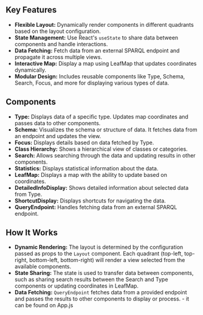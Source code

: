 
## Key Features

- **Flexible Layout:** Dynamically render components in different quadrants based on the layout configuration.
- **State Management:** Use React's `useState` to share data between components and handle interactions.
- **Data Fetching:** Fetch data from an external SPARQL endpoint and propagate it across multiple views.
- **Interactive Map:** Display a map using LeafMap that updates coordinates dynamically.
- **Modular Design:** Includes reusable components like Type, Schema, Search, Focus, and more for displaying various types of data.

## Components

- **Type:** Displays data of a specific type. Updates map coordinates and passes data to other components.
- **Schema:** Visualizes the schema or structure of data. It fetches data from an endpoint and updates the view.
- **Focus:** Displays details based on data fetched by Type.
- **Class Hierarchy:** Shows a hierarchical view of classes or categories.
- **Search:** Allows searching through the data and updating results in other components.
- **Statistics:** Displays statistical information about the data.
- **LeafMap:** Displays a map with the ability to update based on coordinates.
- **DetailedInfoDisplay:** Shows detailed information about selected data from Type.
- **ShortcutDisplay:** Displays shortcuts for navigating the data.
- **QueryEndpoint:** Handles fetching data from an external SPARQL endpoint.

## How It Works

- **Dynamic Rendering:** The layout is determined by the configuration passed as props to the `Layout` component. Each quadrant (top-left, top-right, bottom-left, bottom-right) will render a view selected from the available components.
- **State Sharing:** The state is used to transfer data between components, such as sharing search results between the Search and Type components or updating coordinates in LeafMap.
- **Data Fetching:** `QueryEndpoint` fetches data from a provided endpoint and passes the results to other components to display or process. - it can be found on App.js



